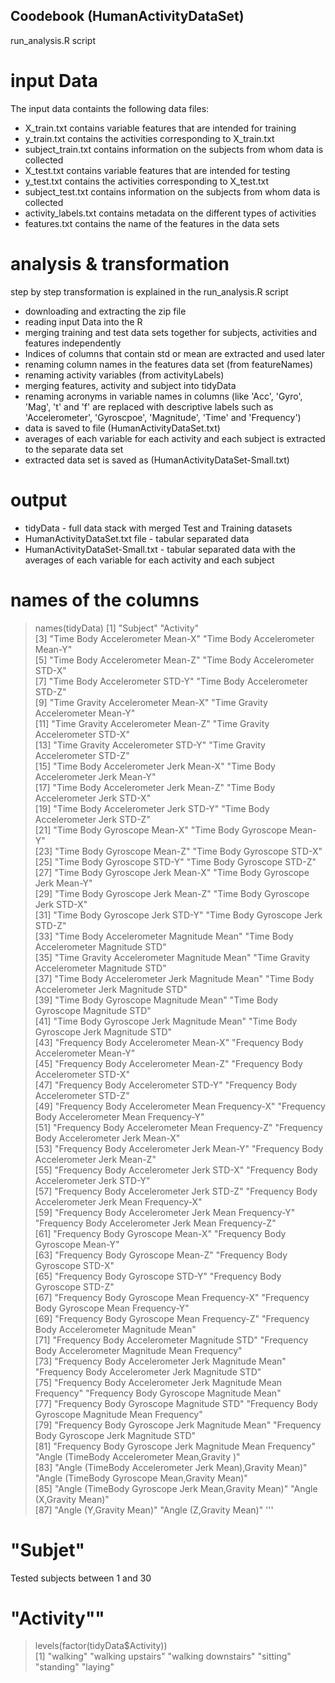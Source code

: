 ## Coodebook (HumanActivityDataSet)
run_analysis.R script

# input Data
The input data containts the following data files:

- X_train.txt contains variable features that are intended for training
- y_train.txt contains the activities corresponding to X_train.txt
- subject_train.txt contains information on the subjects from whom data is collected
- X_test.txt contains variable features that are intended for testing
- y_test.txt contains the activities corresponding to X_test.txt
- subject_test.txt contains information on the subjects from whom data is collected
- activity_labels.txt contains metadata on the different types of activities
- features.txt contains the name of the features in the data sets

# analysis & transformation
step by step transformation is explained in the run_analysis.R script
- downloading and extracting the zip file
- reading input Data into the R
- merging training and test data sets together for subjects, activities and features independently
- Indices of columns that contain std or mean are extracted and used later 
- renaming column names in the features data set (from featureNames)
- renaming activity variables (from activityLabels)
- merging features, activity and subject into tidyData
- renaming acronyms in variable names in columns (like 'Acc', 'Gyro', 'Mag', 't' and 'f' are replaced with descriptive labels such as 'Accelerometer', 'Gyroscpoe', 'Magnitude', 'Time' and 'Frequency')
- data is saved to file (HumanActivityDataSet.txt)
- averages of each variable for each activity and each subject is extracted to the separate data set
- extracted data set is saved as (HumanActivityDataSet-Small.txt)


# output
- tidyData - full data stack with merged Test and Training datasets
- HumanActivityDataSet.txt file - tabular separated data 
- HumanActivityDataSet-Small.txt - tabular separated data with the averages of each variable for each activity and each subject

# names of the columns

> names(tidyData)
 [1] "Subject"                                                     "Activity"                                                   
 [3] "Time Body Accelerometer Mean-X"                              "Time Body Accelerometer Mean-Y"                             
 [5] "Time Body Accelerometer Mean-Z"                              "Time Body Accelerometer STD-X"                              
 [7] "Time Body Accelerometer STD-Y"                               "Time Body Accelerometer STD-Z"                              
 [9] "Time Gravity Accelerometer Mean-X"                           "Time Gravity Accelerometer Mean-Y"                          
[11] "Time Gravity Accelerometer Mean-Z"                           "Time Gravity Accelerometer STD-X"                           
[13] "Time Gravity Accelerometer STD-Y"                            "Time Gravity Accelerometer STD-Z"                           
[15] "Time Body Accelerometer Jerk Mean-X"                         "Time Body Accelerometer Jerk Mean-Y"                        
[17] "Time Body Accelerometer Jerk Mean-Z"                         "Time Body Accelerometer Jerk STD-X"                         
[19] "Time Body Accelerometer Jerk STD-Y"                          "Time Body Accelerometer Jerk STD-Z"                         
[21] "Time Body Gyroscope Mean-X"                                  "Time Body Gyroscope Mean-Y"                                 
[23] "Time Body Gyroscope Mean-Z"                                  "Time Body Gyroscope STD-X"                                  
[25] "Time Body Gyroscope STD-Y"                                   "Time Body Gyroscope STD-Z"                                  
[27] "Time Body Gyroscope Jerk Mean-X"                             "Time Body Gyroscope Jerk Mean-Y"                            
[29] "Time Body Gyroscope Jerk Mean-Z"                             "Time Body Gyroscope Jerk STD-X"                             
[31] "Time Body Gyroscope Jerk STD-Y"                              "Time Body Gyroscope Jerk STD-Z"                             
[33] "Time Body Accelerometer Magnitude Mean"                      "Time Body Accelerometer Magnitude STD"                      
[35] "Time Gravity Accelerometer Magnitude Mean"                   "Time Gravity Accelerometer Magnitude STD"                   
[37] "Time Body Accelerometer Jerk Magnitude Mean"                 "Time Body Accelerometer Jerk Magnitude STD"                 
[39] "Time Body Gyroscope Magnitude Mean"                          "Time Body Gyroscope Magnitude STD"                          
[41] "Time Body Gyroscope Jerk Magnitude Mean"                     "Time Body Gyroscope Jerk Magnitude STD"                     
[43] "Frequency Body Accelerometer Mean-X"                         "Frequency Body Accelerometer Mean-Y"                        
[45] "Frequency Body Accelerometer Mean-Z"                         "Frequency Body Accelerometer STD-X"                         
[47] "Frequency Body Accelerometer STD-Y"                          "Frequency Body Accelerometer STD-Z"                         
[49] "Frequency Body Accelerometer Mean Frequency-X"               "Frequency Body Accelerometer Mean Frequency-Y"              
[51] "Frequency Body Accelerometer Mean Frequency-Z"               "Frequency Body Accelerometer Jerk Mean-X"                   
[53] "Frequency Body Accelerometer Jerk Mean-Y"                    "Frequency Body Accelerometer Jerk Mean-Z"                   
[55] "Frequency Body Accelerometer Jerk STD-X"                     "Frequency Body Accelerometer Jerk STD-Y"                    
[57] "Frequency Body Accelerometer Jerk STD-Z"                     "Frequency Body Accelerometer Jerk Mean Frequency-X"         
[59] "Frequency Body Accelerometer Jerk Mean Frequency-Y"          "Frequency Body Accelerometer Jerk Mean Frequency-Z"         
[61] "Frequency Body Gyroscope Mean-X"                             "Frequency Body Gyroscope Mean-Y"                            
[63] "Frequency Body Gyroscope Mean-Z"                             "Frequency Body Gyroscope STD-X"                             
[65] "Frequency Body Gyroscope STD-Y"                              "Frequency Body Gyroscope STD-Z"                             
[67] "Frequency Body Gyroscope Mean Frequency-X"                   "Frequency Body Gyroscope Mean Frequency-Y"                  
[69] "Frequency Body Gyroscope Mean Frequency-Z"                   "Frequency Body Accelerometer Magnitude Mean"                
[71] "Frequency Body Accelerometer Magnitude STD"                  "Frequency Body Accelerometer Magnitude Mean Frequency"      
[73] "Frequency Body  Accelerometer Jerk Magnitude Mean"           "Frequency Body  Accelerometer Jerk Magnitude STD"           
[75] "Frequency Body  Accelerometer Jerk Magnitude Mean Frequency" "Frequency Body  Gyroscope Magnitude Mean"                   
[77] "Frequency Body  Gyroscope Magnitude STD"                     "Frequency Body  Gyroscope Magnitude Mean Frequency"         
[79] "Frequency Body  Gyroscope Jerk Magnitude Mean"               "Frequency Body  Gyroscope Jerk Magnitude STD"               
[81] "Frequency Body  Gyroscope Jerk Magnitude Mean Frequency"     "Angle (TimeBody  Accelerometer Mean,Gravity )"              
[83] "Angle (TimeBody  Accelerometer Jerk Mean),Gravity Mean)"     "Angle (TimeBody  Gyroscope Mean,Gravity Mean)"              
[85] "Angle (TimeBody  Gyroscope Jerk Mean,Gravity Mean)"          "Angle (X,Gravity Mean)"                                     
[87] "Angle (Y,Gravity Mean)"                                      "Angle (Z,Gravity Mean)"
'''

# "Subjet"
Tested subjects between 1 and 30

# "Activity""

> levels(factor(tidyData$Activity))  
[1] "walking"            "walking upstairs"   "walking downstairs" "sitting"            "standing"           "laying"  


